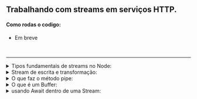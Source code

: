 ## Trabalhando com streams em serviços HTTP.

#### Como rodas o codigo:
 - Em breve

<br />

--------------

<details>
  <summary>Tipos fundamentais de streams no Node:</summary>
  
  ### **Tipos fundamentais de streams no Node.**

  **Readable**: São abstrações de uma origem de dados. Pode ser um arquivo, uma request, em geral qualquer lugar que pode prover dados que podem ser consumidos. Um exemplo clássico e bem visível é o método fs.createReadStream do pacote fs do Node, que permite que leiamos o conteúdo de um arquivo a partir da sua stream. Neste caso, a fonte abstraída é o arquivo.

  **Writable**: Assim como as Readable, são abstrações para destinos de dados onde podemos enviar informações ou escrever algo. Pode ser um arquivo, uma resposta HTTP, entre outros. Da mesma forma, o modelo mais visível é o fs.createWriteStream, que permite que escrevamos em um arquivo apenas enviando dados para essa stream.

  **Duplex**: São streams que, ao mesmo tempo, são Writable e Readable. O exemplo mais comum são os sockets TCP, muito utilizados com socket.io, que permitem a escrita de informações ao mesmo tempo que a leitura também é permitida.

  **Transform**: é basicamente streams do tipo Duplex que, em geral, são utilizadas para modificar os dados trafegados por elas. Por exemplo, podemos utilizar uma stream que recebe uma String em letra minúscula, converter toda ela para maiúsculo e escrever em outra stream. Um exemplo desse modelo são Buffers e zlib.createGzip, que comprimem o dado usando o formato gzip.

</details>


<details>
  <summary>Stream de escrita e transformação:</summary>
  
  ### **Qual a diferença entre Writable e Transform Stream?**

  A primeira e principal diferença é que a WriteableStream não consegue enviar dados para outra Stream, ela só **RECEBE** dados e faz algo com esses dados.

  Imagine a seguinte situação:

  Você está criando um script de processamento de áudio, a ideia é ler um arquivo de áudio, normalizar o volume do áudio, ou seja, cuidar para não ficar nem muito alto, nem muito baixo e, após a normalização, salvar novamente em um arquivo do sistema.

  Utilizando o conceito de Streams logo nos vem a cabeça poder ler/escrever esse arquivo no sistema utilizando Streams, dessa forma evitamos que o arquivo fique salvo em memória poupando recursos.

  Se usarmos o `fs.createReadStream` para ler o conteúdo do arquivo, estamos criando uma Stream de leitura, ou seja, podemos ler os dados gradualmente e enviar para alguma outra Stream.

  Se enviarmos esses dados para uma Stream de escrita (`WriteableStream`), essa poderá receber os dados aos poucos, normalizar o áudio normalmente, mas não conseguirá enviar os pedacinhos do áudio normalizado para outra Stream porque uma `WriteableStream` sempre é um ponto final, não consigo encaminhar nada dali para frente.

  Se eu usar uma `TransformStream`, posso também ler a Stream de leitura do arquivo de áudio, normalizar o volume e reencaminhar os dados processados para fora dessa Stream, para então usar um `fs.createWriteStream` para escrever o arquivo em disco com o áudio normalizado.
</details>

<details>
  <summary>O que faz o método pipe:</summary>
</details>

<details>
  <summary>O que é um Buffer:</summary>
  o buffer é uma representação de um espaço na memória do computador e ele é usado transitar dados de uma maneira rápida.

  O Node utiliza os buffers na leitura e escrita de stream pois é uma das maneiras de salvar e ler dado damemoria do computador de forma performatica, tudo issopor que o buffer guarda na memoria os dados em binario.
  
</details>

<details>
  <summary>usando Await dentro de uma Stream:</summary>

  ### **usando Await dentro de uma Stream**

  No exemplo usamos o ```for await``` ele irá garantir que nossa applicação execute a lógica apenas quando finalizar a leitura da stream.
  
  Basicamente o ```await``` dentro de uma Stream serve para aguarda cada pedaço/chunk da nossa stream seja carregado antes de carregar o proximo até que tenhamos terminado deler por completo a stream.
</details>
